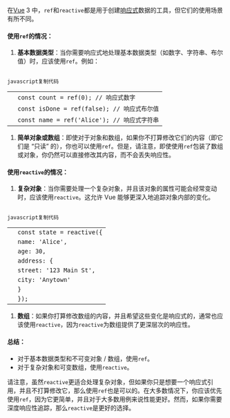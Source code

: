 在[Vue](https://so.csdn.net/so/search?q=Vue\&spm=1001.2101.3001.7020) 3 中，`ref`和`reactive`都是用于创建[响应式](https://so.csdn.net/so/search?q=%E5%93%8D%E5%BA%94%E5%BC%8F\&spm=1001.2101.3001.7020)数据的工具，但它们的使用场景有所不同。

#### []()使用`ref`的情况：

1. **基本数据类型**：当你需要响应式地处理基本数据类型（如数字、字符串、布尔值）时，应该使用`ref`。例如：

```
```

`javascript复制代码`

|   |                                        |
| - | -------------------------------------- |
|   | `const count = ref(0); // 响应式数字`       |
|   | `const isDone = ref(false); // 响应式布尔值` |
|   | `const name = ref('Alice'); // 响应式字符串` |

1. **简单对象或数组**：即使对于对象和数组，如果你不打算修改它们的内容（即它们是 “只读” 的），你也可以使用`ref`。但是，请注意，即使使用`ref`包装了数组或对象，你仍然可以直接修改其内容，而不会丢失响应性。

#### []()使用`reactive`的情况：

1. **复杂对象**：当你需要处理一个复杂对象，并且该对象的属性可能会经常变动时，应该使用`reactive`。这允许 Vue 能够更深入地追踪对象内部的变化。

```
```

`javascript复制代码`

|   |                            |
| - | -------------------------- |
|   | `const state = reactive({` |
|   | `name: 'Alice',`           |
|   | `age: 30,`                 |
|   | `address: {`               |
|   | `street: '123 Main St',`   |
|   | `city: 'Anytown'`          |
|   | `}`                        |
|   | `});`                      |

1. **数组**：如果你打算修改数组的内容，并且希望这些变化是响应式的，通常也应该使用`reactive`，因为`reactive`为数组提供了更深层次的响应性。

#### []()总结：

* 对于基本数据类型和不可变对象 / 数组，使用`ref`。
* 对于复杂对象和可变数组，使用`reactive`。

请注意，虽然`reactive`更适合处理复杂对象，但如果你只是想要一个响应式引用，并且不打算修改它，那么使用`ref`也是可以的。在大多数情况下，你应该优先使用`ref`，因为它更简单，并且对于大多数用例来说性能更好。然而，如果你需要深度响应性追踪，那么`reactive`是更好的选择。
